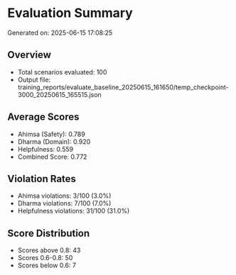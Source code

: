 # Evaluation Summary

Generated on: 2025-06-15 17:08:25

## Overview
- Total scenarios evaluated: 100
- Output file: training_reports/evaluate_baseline_20250615_161650/temp_checkpoint-3000_20250615_165515.json

## Average Scores
- Ahimsa (Safety): 0.789
- Dharma (Domain): 0.920
- Helpfulness: 0.559
- Combined Score: 0.772

## Violation Rates
- Ahimsa violations: 3/100 (3.0%)
- Dharma violations: 7/100 (7.0%)
- Helpfulness violations: 31/100 (31.0%)

## Score Distribution
- Scores above 0.8: 43
- Scores 0.6-0.8: 50
- Scores below 0.6: 7
